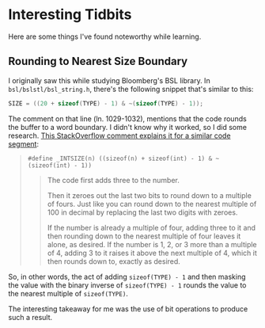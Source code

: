 # Interesting Tidbits

Here are some things I've found noteworthy while learning.

## Rounding to Nearest Size Boundary

I originally saw this while studying Bloomberg's BSL library. In `bsl/bslstl/bsl_string.h`, there's
the following snippet that's similar to this:

```cpp
SIZE = ((20 + sizeof(TYPE) - 1) & ~(sizeof(TYPE) - 1));
```
The comment on that line (ln. 1029-1032), mentions that the code rounds the buffer to a word
boundary. I didn't know why it worked, so I did some research.
[This StackOverflow comment explains it for a similar code segment](https://stackoverflow.com/a/8178170):

>  `#define _INTSIZE(n) ((sizeof(n) + sizeof(int) - 1) & ~(sizeof(int) - 1))`
>
>> The code first adds three to the number.
>>
>> Then it zeroes out the last two bits to round down to a multiple of fours. Just like you can
>> round down to the nearest multiple of 100 in decimal by replacing the last two digits with
>> zeroes.
>> 
>> If the number is already a multiple of four, adding three to it and then rounding down to the
>> nearest multiple of four leaves it alone, as desired. If the number is 1, 2, or 3 more than a
>> multiple of 4, adding 3 to it raises it above the next multiple of 4, which it then rounds down
>> to, exactly as desired.

So, in other words, the act of adding `sizeof(TYPE) - 1` and then masking the value with the binary
inverse of `sizeof(TYPE) - 1` rounds the value to the nearest multiple of `sizeof(TYPE)`. 

The interesting takeaway for me was the use of bit operations to produce such a result.
